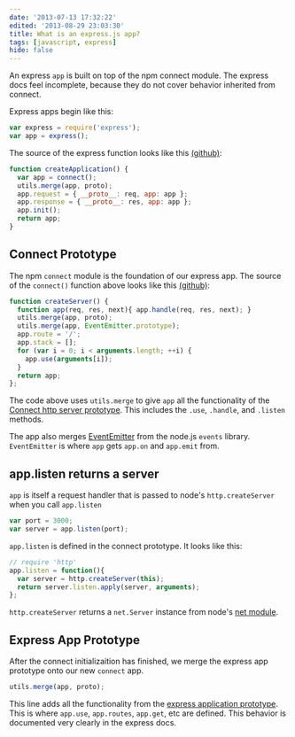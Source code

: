 ```yaml
---
date: '2013-07-13 17:32:22'
edited: '2013-08-29 23:03:30'
title: What is an express.js app?
tags: [javascript, express]
hide: false
---
```

                          
An express `app` is built on top of the npm connect module. The express docs feel incomplete, because they do not cover behavior inherited from connect.

Express apps begin like this:
```javascript
var express = require('express');
var app = express();
```

The source of the express function looks like this [(github)](https://github.com/visionmedia/express/blob/ba5c48aa864202ae9962a4bb7d5b570efa9caa44/lib/express.js#L32-L39):
```javascript
function createApplication() {
  var app = connect();
  utils.merge(app, proto);
  app.request = { __proto__: req, app: app };
  app.response = { __proto__: res, app: app };
  app.init();
  return app;
}
```


## Connect Prototype

The npm `connect` module is the foundation of our express app. The  source of the `connect()` function above looks like this [(github)](https://github.com/senchalabs/connect/blob/695f7e966ee3a6d76d9c76499b7a2191ba24d552/lib/connect.js#L64-L74):

```javascript
function createServer() {
  function app(req, res, next){ app.handle(req, res, next); }
  utils.merge(app, proto);
  utils.merge(app, EventEmitter.prototype);
  app.route = '/';
  app.stack = [];
  for (var i = 0; i < arguments.length; ++i) {
    app.use(arguments[i]);
  }
  return app;
};
```
The code above uses `utils.merge` to give `app` all the functionality of the [Connect http server prototype](https://github.com/senchalabs/connect/blob/master/lib/proto.js). This includes the `.use`, `.handle`, and `.listen` methods. 

The app also merges [EventEmitter](https://github.com/Gozala/events) from the node.js `events` library. `EventEmitter` is where `app` gets `app.on` and `app.emit` from.

## app.listen returns a server

`app` is itself a request handler that is passed to node's `http.createServer` when you call `app.listen`

```javascript
var port = 3000;
var server = app.listen(port);
```

`app.listen` is defined in the connect prototype. It looks like this:
```javascript
// require 'http'
app.listen = function(){
  var server = http.createServer(this);
  return server.listen.apply(server, arguments);
};
```

`http.createServer` returns a `net.Server` instance from node's [net module](http://nodejs.org/api/net.html).


## Express App Prototype

After the connect initializaition has finished, we merge the express app prototype onto our new `connect` app.
```js
utils.merge(app, proto);
```
This line adds all the functionality from the [express application prototype](https://github.com/visionmedia/express/blob/master/lib/application.js). This is where `app.use`, `app.routes`, `app.get`, etc are defined. This behavior is documented very clearly in the express docs. 


